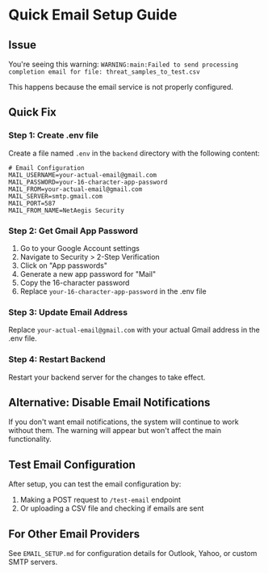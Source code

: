 # Quick Email Setup Guide

## Issue
You're seeing this warning: `WARNING:main:Failed to send processing completion email for file: threat_samples_to_test.csv`

This happens because the email service is not properly configured.

## Quick Fix

### Step 1: Create .env file
Create a file named `.env` in the `backend` directory with the following content:

```env
# Email Configuration
MAIL_USERNAME=your-actual-email@gmail.com
MAIL_PASSWORD=your-16-character-app-password
MAIL_FROM=your-actual-email@gmail.com
MAIL_SERVER=smtp.gmail.com
MAIL_PORT=587
MAIL_FROM_NAME=NetAegis Security
```

### Step 2: Get Gmail App Password
1. Go to your Google Account settings
2. Navigate to Security > 2-Step Verification
3. Click on "App passwords"
4. Generate a new app password for "Mail"
5. Copy the 16-character password
6. Replace `your-16-character-app-password` in the .env file

### Step 3: Update Email Address
Replace `your-actual-email@gmail.com` with your actual Gmail address in the .env file.

### Step 4: Restart Backend
Restart your backend server for the changes to take effect.

## Alternative: Disable Email Notifications
If you don't want email notifications, the system will continue to work without them. The warning will appear but won't affect the main functionality.

## Test Email Configuration
After setup, you can test the email configuration by:
1. Making a POST request to `/test-email` endpoint
2. Or uploading a CSV file and checking if emails are sent

## For Other Email Providers
See `EMAIL_SETUP.md` for configuration details for Outlook, Yahoo, or custom SMTP servers. 